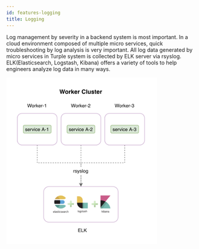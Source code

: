 ```yaml
---
id: features-logging
title: Logging
---
```


Log management by severity in a backend system is most important. In a cloud environment composed of multiple micro services, quick troubleshooting by log analysis is very important. All log data generated by micro services in Turple system is collected by ELK server via rsyslog. ELK(Elasticsearch, Logstash, Kibana) offers a variety of tools to help engineers analyze log data in many ways.

<img src="/guide/img/turple15.png" alt="" width="400"/>
